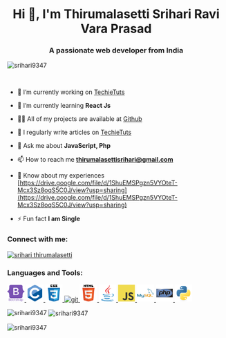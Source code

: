 <h1 align="center">Hi 👋, I'm Thirumalasetti Srihari Ravi Vara Prasad</h1>
<h3 align="center">A passionate web developer from India</h3>

<p align="left"> <img src="https://komarev.com/ghpvc/?username=srihari9347&label=Profile%20views&color=0e75b6&style=flat" alt="srihari9347" /> </p>

<p align="left"> <a href="https://twitter.com/" target="blank"><img src="https://img.shields.io/twitter/follow/?logo=twitter&style=for-the-badge" alt="" /></a> </p>

- 🔭 I’m currently working on [TechieTuts](https://techietuts.netlify.app/)

- 🌱 I’m currently learning **React Js**

- 👨‍💻 All of my projects are available at [Github](Github)

- 📝 I regularly write articles on [TechieTuts](TechieTuts)

- 💬 Ask me about **JavaScript, Php**

- 📫 How to reach me **thirumalasettisrihari@gmail.com**

- 📄 Know about my experiences [https://drive.google.com/file/d/1ShuEMSPgzn5VYOteT-Mcx3Sz8oqS5C0J/view?usp=sharing](https://drive.google.com/file/d/1ShuEMSPgzn5VYOteT-Mcx3Sz8oqS5C0J/view?usp=sharing)

- ⚡ Fun fact **I am Single**

<h3 align="left">Connect with me:</h3>
<p align="left">
<a href="https://linkedin.com/in/srihari thirumalasetti" target="blank"><img align="center" src="https://raw.githubusercontent.com/rahuldkjain/github-profile-readme-generator/master/src/images/icons/Social/linked-in-alt.svg" alt="srihari thirumalasetti" height="30" width="40" /></a>
</p>

<h3 align="left">Languages and Tools:</h3>
<p align="left"> <a href="https://getbootstrap.com" target="_blank" rel="noreferrer"> <img src="https://raw.githubusercontent.com/devicons/devicon/master/icons/bootstrap/bootstrap-plain-wordmark.svg" alt="bootstrap" width="40" height="40"/> </a> <a href="https://www.cprogramming.com/" target="_blank" rel="noreferrer"> <img src="https://raw.githubusercontent.com/devicons/devicon/master/icons/c/c-original.svg" alt="c" width="40" height="40"/> </a> <a href="https://www.w3schools.com/css/" target="_blank" rel="noreferrer"> <img src="https://raw.githubusercontent.com/devicons/devicon/master/icons/css3/css3-original-wordmark.svg" alt="css3" width="40" height="40"/> </a> <a href="https://git-scm.com/" target="_blank" rel="noreferrer"> <img src="https://www.vectorlogo.zone/logos/git-scm/git-scm-icon.svg" alt="git" width="40" height="40"/> </a> <a href="https://www.w3.org/html/" target="_blank" rel="noreferrer"> <img src="https://raw.githubusercontent.com/devicons/devicon/master/icons/html5/html5-original-wordmark.svg" alt="html5" width="40" height="40"/> </a> <a href="https://www.java.com" target="_blank" rel="noreferrer"> <img src="https://raw.githubusercontent.com/devicons/devicon/master/icons/java/java-original.svg" alt="java" width="40" height="40"/> </a> <a href="https://developer.mozilla.org/en-US/docs/Web/JavaScript" target="_blank" rel="noreferrer"> <img src="https://raw.githubusercontent.com/devicons/devicon/master/icons/javascript/javascript-original.svg" alt="javascript" width="40" height="40"/> </a> <a href="https://www.mysql.com/" target="_blank" rel="noreferrer"> <img src="https://raw.githubusercontent.com/devicons/devicon/master/icons/mysql/mysql-original-wordmark.svg" alt="mysql" width="40" height="40"/> </a> <a href="https://www.php.net" target="_blank" rel="noreferrer"> <img src="https://raw.githubusercontent.com/devicons/devicon/master/icons/php/php-original.svg" alt="php" width="40" height="40"/> </a> <a href="https://www.python.org" target="_blank" rel="noreferrer"> <img src="https://raw.githubusercontent.com/devicons/devicon/master/icons/python/python-original.svg" alt="python" width="40" height="40"/> </a> </p>

<p><img align="left" src="https://github-readme-stats.vercel.app/api/top-langs?username=srihari9347&show_icons=true&locale=en&layout=compact" alt="srihari9347" /></p>

<p>&nbsp;<img align="center" src="https://github-readme-stats.vercel.app/api?username=srihari9347&show_icons=true&locale=en" alt="srihari9347" /></p>

<p><img align="center" src="https://github-readme-streak-stats.herokuapp.com/?user=srihari9347&" alt="srihari9347" /></p>
